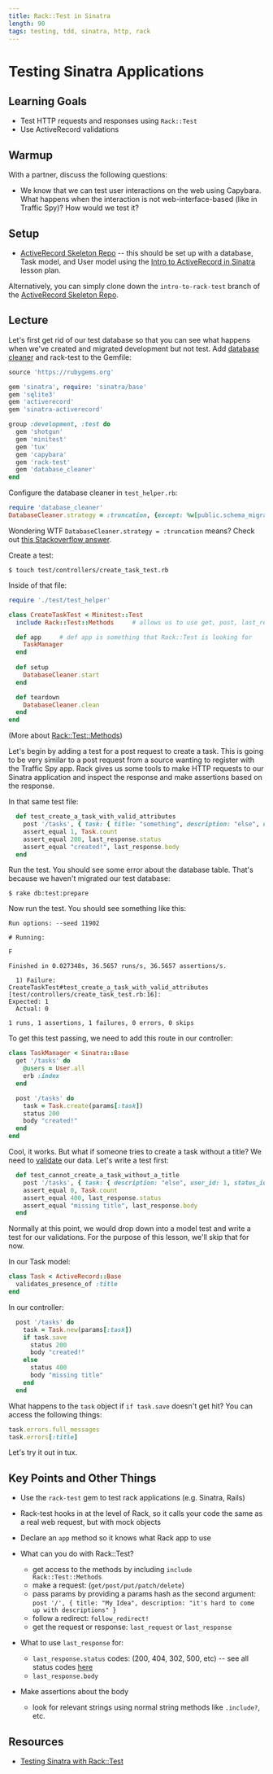```yaml
---
title: Rack::Test in Sinatra
length: 90
tags: testing, tdd, sinatra, http, rack
---
```


# Testing Sinatra Applications

## Learning Goals

* Test HTTP requests and responses using `Rack::Test`
* Use ActiveRecord validations

## Warmup 

With a partner, discuss the following questions: 

* We know that we can test user interactions on the web using Capybara. What happens when the interaction is not web-interface-based (like in Traffic Spy)? How would we test it? 

## Setup

* [ActiveRecord Skeleton Repo](https://github.com/rwarbelow/active-record-sinatra) -- this should be set up with a database, Task model, and User model using the [Intro to ActiveRecord in Sinatra](https://github.com/turingschool/lesson_plans/blob/master/ruby_02-web_applications_with_ruby/intro_to_active_record_in_sinatra.markdown) lesson plan. 

Alternatively, you can simply clone down the `intro-to-rack-test` branch of the [ActiveRecord Skeleton Repo](https://github.com/rwarbelow/active-record-sinatra).

## Lecture

Let's first get rid of our test database so that you can see what happens when we've created and migrated development but not test. Add [database cleaner](https://github.com/DatabaseCleaner/database_cleaner) and rack-test to the Gemfile:

```ruby
source 'https://rubygems.org'

gem 'sinatra', require: 'sinatra/base'
gem 'sqlite3'
gem 'activerecord'
gem 'sinatra-activerecord'

group :development, :test do
  gem 'shotgun'
  gem 'minitest'
  gem 'tux'
  gem 'capybara'
  gem 'rack-test'
  gem 'database_cleaner'
end
```

Configure the database cleaner in `test_helper.rb`:

```ruby
require 'database_cleaner'
DatabaseCleaner.strategy = :truncation, {except: %w[public.schema_migrations]}
```

Wondering WTF `DatabaseCleaner.strategy = :truncation` means? Check out [this Stackoverflow answer](http://stackoverflow.com/questions/10904996/difference-between-truncation-transaction-and-deletion-database-strategies).

Create a test: 

```
$ touch test/controllers/create_task_test.rb
```

Inside of that file:

```ruby
require './test/test_helper'

class CreateTaskTest < Minitest::Test 
  include Rack::Test::Methods     # allows us to use get, post, last_request, etc.

  def app     # def app is something that Rack::Test is looking for
    TaskManager
  end
  
  def setup
    DatabaseCleaner.start
  end

  def teardown
    DatabaseCleaner.clean
  end
end
```

(More about [Rack::Test::Methods](http://www.rubydoc.info/github/brynary/rack-test/master/Rack/Test/Methods))

Let's begin by adding a test for a post request to create a task. This is going to be very similar to a post request from a source wanting to register with the Traffic Spy app. Rack gives us some tools to make HTTP requests to our Sinatra application and inspect the response and make assertions based on the response.

In that same test file:

```ruby
  def test_create_a_task_with_valid_attributes
    post '/tasks', { task: { title: "something", description: "else", user_id: 1, status_id: 1 } }
    assert_equal 1, Task.count
    assert_equal 200, last_response.status
    assert_equal "created!", last_response.body
  end
```

Run the test. You should see some error about the database table. That's because we haven't migrated our test database:

```
$ rake db:test:prepare
```

Now run the test. You should see something like this:

```
Run options: --seed 11902

# Running:

F

Finished in 0.027348s, 36.5657 runs/s, 36.5657 assertions/s.

  1) Failure:
CreateTaskTest#test_create_a_task_with_valid_attributes [test/controllers/create_task_test.rb:16]:
Expected: 1
  Actual: 0

1 runs, 1 assertions, 1 failures, 0 errors, 0 skips
```

To get this test passing, we need to add this route in our controller:

```ruby
class TaskManager < Sinatra::Base
  get '/tasks' do
    @users = User.all
    erb :index
  end

  post '/tasks' do
    task = Task.create(params[:task])
    status 200
    body "created!"
  end
end
```

Cool, it works. But what if someone tries to create a task without a title? We need to [validate](http://guides.rubyonrails.org/active_record_validations.html) our data. Let's write a test first:

```ruby
  def test_cannot_create_a_task_without_a_title
    post '/tasks', { task: { description: "else", user_id: 1, status_id: 1 } }
    assert_equal 0, Task.count
    assert_equal 400, last_response.status
    assert_equal "missing title", last_response.body
  end
```

Normally at this point, we would drop down into a model test and write a test for our validations. For the purpose of this lesson, we'll skip that for now. 

In our Task model:

```ruby
class Task < ActiveRecord::Base
  validates_presence_of :title
end
```

In our controller:

```ruby
  post '/tasks' do
    task = Task.new(params[:task])
    if task.save
      status 200
      body "created!"
    else
      status 400
      body "missing title"
    end
  end
```

What happens to the `task` object if `if task.save` doesn't get hit? You can access the following things:

```ruby
task.errors.full_messages
task.errors[:title]
```

Let's try it out in tux. 

## Key Points and Other Things

* Use the `rack-test` gem to test rack applications (e.g. Sinatra, Rails)
* Rack-test hooks in at the level of Rack, so it calls your code the same as a real web request, but with mock objects
* Declare an `app` method so it knows what Rack app to use

* What can you do with Rack::Test? 
  * get access to the methods by including `include Rack::Test::Methods`
  * make a request: (`get/post/put/patch/delete`)
  * pass params by providing a params hash as the second argument: `post '/', { title: "My Idea", description: "it's hard to come up with descriptions" }`
  * follow a redirect: `follow_redirect!`
  * get the request or response: `last_request` or `last_response`

* What to use `last_response` for:
  * `last_response.status` codes: (200, 404, 302, 500, etc) -- see all status codes [here](http://www.w3.org/Protocols/rfc2616/rfc2616-sec10.html)
  * `last_response.body`

* Make assertions about the body
  * look for relevant strings using normal string methods like `.include?`, etc.

## Resources

* [Testing Sinatra with Rack::Test](http://www.sinatrarb.com/testing.html)
